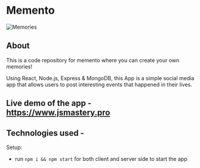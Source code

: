 # Memento

![Memories](https://i.ibb.co/Z8Y0CJv/Screenshot-2020-10-30-at-11-10-04.png)

## About
This is a code repository for memento where you can create your own memories!
 
Using React, Node.js, Express & MongoDB, this App is a simple social media app that allows users to post interesting events that happened in their lives.

## Live demo of the app - https://www.jsmastery.pro

## Technologies used -

Setup:
- run ```npm i && npm start``` for both client and server side to start the app
